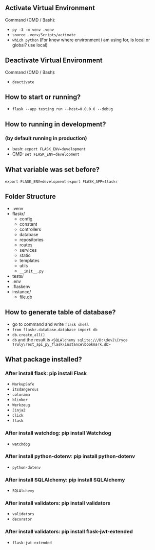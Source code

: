 ## Activate Virtual Environment

Command (CMD / Bash):

- `py -3 -m venv .venv`
- `source .venv/Scripts/activate`
- `which python` (For know where environment i am using for, is local or global? use local)

## Deactivate Virtual Environment

Command (CMD / Bash):

- `deactivate`

## How to start or running?

- `flask --app testing run --host=0.0.0.0 --debug`

## How to running in development?

### (by default running in production)

- bash: `export FLASK_ENV=development`
- CMD: `set FLASK_ENV=development`

## What variable was set before?

`export FLASK_ENV=development`
`export FLASK_APP=flaskr`

## Folder Structure

- .venv
- flaskr/
  - config
  - constant
  - controllers
  - database
  - repositories
  - routes
  - services
  - static
  - templates
  - utils
  - `__init__.py`
- tests/
- .env
- .flaskenv
- instance/
  - file.db

## How to generate table of database?

- go to command and write `flask shell`
- `from flaskr.database.database import db`
- `db.create_all()`
- `db` and the result is `<SQLAlchemy sqlite:///D:\dev2\Cryce Truly\rest_api_py_flask\instance\bookmark.db>`

## What package installed?

### After install flask: pip install Flask

- `MarkupSafe`
- `itsdangerous`
- `colorama`
- `blinker`
- `Werkzeug`
- `Jinja2`
- `click`
- `flask`

### After install watchdog: pip install Watchdog

- `watchdog`

### After install python-dotenv: pip install python-dotenv

- `python-dotenv`

### After install SQLAlchemy: pip install SQLAlchemy

- `SQLAlchemy`

### After install validators: pip install validators

- `validators`
- `decorator`

### After install validators: pip install flask-jwt-extended

- `flask-jwt-extended`
